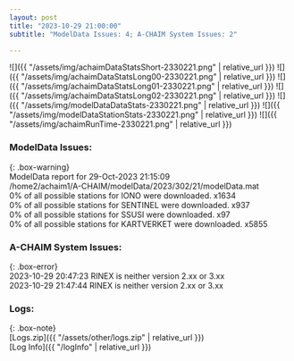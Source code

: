 ```yaml
---
layout: post
title: "2023-10-29 21:00:00"
subtitle: "ModelData Issues: 4; A-CHAIM System Issues: 2"

---
```


![]({{ "/assets/img/achaimDataStatsShort-2330221.png" | relative_url }})
![]({{ "/assets/img/achaimDataStatsLong00-2330221.png" | relative_url }})
![]({{ "/assets/img/achaimDataStatsLong01-2330221.png" | relative_url }})
![]({{ "/assets/img/achaimDataStatsLong02-2330221.png" | relative_url }})
![]({{ "/assets/img/modelDataDataStats-2330221.png" | relative_url }})
![]({{ "/assets/img/modelDataStationStats-2330221.png" | relative_url }})
![]({{ "/assets/img/achaimRunTime-2330221.png" | relative_url }})


### ModelData Issues:  
  
{: .box-warning}  
 ModelData report for 29-Oct-2023 21:15:09   
 /home2/achaim1/A-CHAIM/modelData/2023/302/21/modelData.mat   
 0% of all possible stations for IONO were downloaded. x1634   
 0% of all possible stations for SENTINEL were downloaded. x937   
 0% of all possible stations for SSUSI were downloaded. x97   
 0% of all possible stations for KARTVERKET were downloaded. x5855   
  
### A-CHAIM System Issues:  
  
{: .box-error}  
2023-10-29 20:47:23 RINEX is neither version 2.xx or 3.xx  
2023-10-29 21:47:44 RINEX is neither version 2.xx or 3.xx  

### Logs:  
  
{: .box-note}  
[Logs.zip]({{ "/assets/other/logs.zip" | relative_url }})  
[Log Info]({{ "/logInfo" | relative_url }})  
